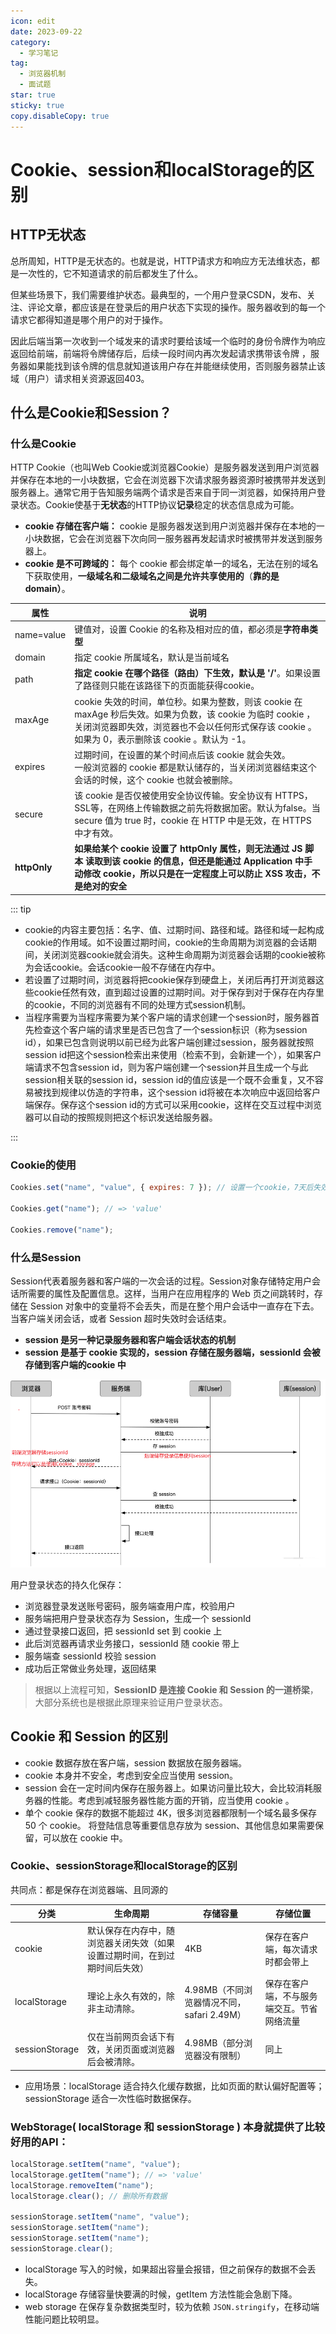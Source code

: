 ```yaml
---
icon: edit
date: 2023-09-22
category:
  - 学习笔记
tag:
  - 浏览器机制
  - 面试题
star: true
sticky: true
copy.disableCopy: true
---
```


# Cookie、session和localStorage的区别

## HTTP无状态

总所周知，HTTP是无状态的。也就是说，HTTP请求方和响应方无法维状态，都是一次性的，它不知道请求的前后都发生了什么。

但某些场景下，我们需要维护状态。最典型的，一个用户登录CSDN，发布、关注、评论文章，都应该是在登录后的用户状态下实现的操作。服务器收到的每一个请求它都得知道是哪个用户的对于操作。

因此后端当第一次收到一个域发来的请求时要给该域一个临时的身份令牌作为响应返回给前端，前端将令牌储存后，后续一段时间内再次发起请求携带该令牌 ，服务器如果能找到该令牌的信息就知道该用户存在并能继续使用，否则服务器禁止该域（用户）请求相关资源返回403。

## 什么是Cookie和Session？

### 什么是Cookie

HTTP Cookie（也叫Web Cookie或浏览器Cookie）是服务器发送到用户浏览器并保存在本地的一小块数据，它会在浏览器下次请求服务器资源时被携带并发送到服务器上。通常它用于告知服务端两个请求是否来自于同一浏览器，如保持用户登录状态。Cookie使基于**无状态**的HTTP协议**记录**稳定的状态信息成为可能。

- **cookie 存储在客户端：** cookie 是服务器发送到用户浏览器并保存在本地的一小块数据，它会在浏览器下次向同一服务器再发起请求时被携带并发送到服务器上。
- **cookie 是不可跨域的：** 每个 cookie 都会绑定单一的域名，无法在别的域名下获取使用，**一级域名和二级域名之间是允许共享使用的**（**靠的是 domain）**。

| 属性         | 说明                                                         |
| ------------ | ------------------------------------------------------------ |
| name=value   | 键值对，设置 Cookie 的名称及相对应的值，都必须是**字符串类型** |
| domain       | 指定 cookie 所属域名，默认是当前域名                         |
| path         | **指定 cookie 在哪个路径（路由）下生效，默认是 '/'**。如果设置了路径则只能在该路径下的页面能获得cookie。 |
| maxAge       | cookie 失效的时间，单位秒。如果为整数，则该 cookie 在 maxAge 秒后失效。如果为负数，该 cookie 为临时 cookie ，关闭浏览器即失效，浏览器也不会以任何形式保存该 cookie 。如果为 0，表示删除该 cookie 。默认为 -1。 |
| expires      | 过期时间，在设置的某个时间点后该 cookie 就会失效。<br/>一般浏览器的 cookie 都是默认储存的，当关闭浏览器结束这个会话的时候，这个 cookie 也就会被删除。 |
| secure       | 该 cookie 是否仅被使用安全协议传输。安全协议有 HTTPS，SSL等，在网络上传输数据之前先将数据加密。默认为false。当 secure 值为 true 时，cookie 在 HTTP 中是无效，在 HTTPS 中才有效。 |
| **httpOnly** | **如果给某个 cookie 设置了 httpOnly 属性，则无法通过 JS 脚本 读取到该 cookie 的信息，但还是能通过 Application 中手动修改 cookie，所以只是在一定程度上可以防止 XSS 攻击，不是绝对的安全** |

::: tip

- cookie的内容主要包括：名字、值、过期时间、路径和域。路径和域一起构成cookie的作用域。如不设置过期时间，cookie的生命周期为浏览器的会话期间，关闭浏览器cookie就会消失。这种生命周期为浏览器会话期的cookie被称为会话cookie。会话cookie一般不存储在内存中。
- 若设置了过期时间，浏览器将把cookie保存到硬盘上，关闭后再打开浏览器这些cookie任然有效，直到超过设置的过期时间。对于保存到对于保存在内存里的cookie，不同的浏览器有不同的处理方式session机制。 
- 当程序需要为当程序需要为某个客户端的请求创建一个session时，服务器首先检查这个客户端的请求里是否已包含了一个session标识（称为session id），如果已包含则说明以前已经为此客户端创建过session，服务器就按照session id把这个session检索出来使用（检索不到，会新建一个），如果客户端请求不包含session id，则为客户端创建一个session并且生成一个与此session相关联的session id，session id的值应该是一个既不会重复，又不容易被找到规律以仿造的字符串，这个session id将被在本次响应中返回给客户端保存。保存这个session id的方式可以采用cookie，这样在交互过程中浏览器可以自动的按照规则把这个标识发送给服务器。

:::

### Cookie的使用

```js
Cookies.set("name", "value", { expires: 7 }); // 设置一个cookie，7天后失效

Cookies.get("name"); // => 'value'

Cookies.remove("name");
```

### 什么是Session

Session代表着服务器和客户端的一次会话的过程。Session对象存储特定用户会话所需要的属性及配置信息。这样，当用户在应用程序的 Web 页之间跳转时，存储在 Session 对象中的变量将不会丢失，而是在整个用户会话中一直存在下去。当客户端关闭会话，或者 Session 超时失效时会话结束。

- **session 是另一种记录服务器和客户端会话状态的机制**
- **session 是基于 cookie 实现的，session 存储在服务器端，sessionId 会被存储到客户端的cookie 中**

![image-20231008092948346](./assets/image-20231008092948346.png)

用户登录状态的持久化保存：

- 浏览器登录发送账号密码，服务端查用户库，校验用户
- 服务端把用户登录状态存为 Session，生成一个 sessionId
- 通过登录接口返回，把 sessionId set 到 cookie 上
- 此后浏览器再请求业务接口，sessionId 随 cookie 带上
- 服务端查 sessionId 校验 session
- 成功后正常做业务处理，返回结果

> 根据以上流程可知，**SessionID 是连接 Cookie 和 Session 的一道桥梁**，大部分系统也是根据此原理来验证用户登录状态。

## Cookie 和 Session 的区别

- cookie 数据存放在客户端，session 数据放在服务器端。
- cookie 本身并不安全，考虑到安全应当使用 session。
- session 会在一定时间内保存在服务器上。如果访问量比较大，会比较消耗服务器的性能。考虑到减轻服务器性能方面的开销，应当使用 cookie 。
- 单个 cookie 保存的数据不能超过 4K，很多浏览器都限制一个域名最多保存 50 个 cookie。 将登陆信息等重要信息存放为 session、其他信息如果需要保留，可以放在 cookie 中。

### Cookie、sessionStorage和localStorage的区别

共同点：都是保存在浏览器端、且同源的 

| **分类**       | **生命周期**                                                 | 存储容量                                   | **存储位置**                               |
| -------------- | ------------------------------------------------------------ | ------------------------------------------ | ------------------------------------------ |
| cookie         | 默认保存在内存中，随浏览器关闭失效（如果设置过期时间，在到过期时间后失效） | 4KB                                        | 保存在客户端，每次请求时都会带上           |
| localStorage   | 理论上永久有效的，除非主动清除。                             | 4.98MB（不同浏览器情况不同，safari 2.49M） | 保存在客户端，不与服务端交互。节省网络流量 |
| sessionStorage | 仅在当前网页会话下有效，关闭页面或浏览器后会被清除。         | 4.98MB（部分浏览器没有限制）               | 同上                                       |

- 应用场景：localStorage 适合持久化缓存数据，比如页面的默认偏好配置等；sessionStorage 适合一次性临时数据保存。

### WebStorage( localStorage 和 sessionStorage ) 本身就提供了比较好用的API：

```js
localStorage.setItem("name", "value");
localStorage.getItem("name"); // => 'value'
localStorage.removeItem("name");
localStorage.clear(); // 删除所有数据

sessionStorage.setItem("name", "value");
sessionStorage.setItem("name");
sessionStorage.setItem("name");
sessionStorage.clear();
```

- localStorage 写入的时候，如果超出容量会报错，但之前保存的数据不会丢失。
- localStorage 存储容量快要满的时候，getItem 方法性能会急剧下降。
- web storage 在保存复杂数据类型时，较为依赖 `JSON.stringify`，在移动端性能问题比较明显。
